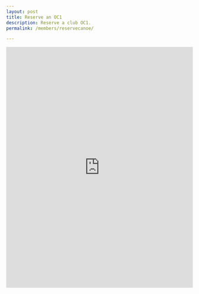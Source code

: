 ```yaml
---
layout: post
title: Reserve an OC1
description: Reserve a club OC1.
permalink: /members/reservecanoe/

---
```


<div>
    <iframe
        frameborder="0"
        width="100%"
        height="650"
        style="background: #FFFFFF"
        src="https://www.supersaas.com/schedule/PKO_OC1_Reservations/Canoe">  
    </iframe>
</div>
